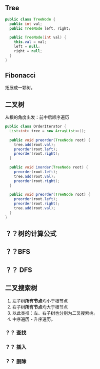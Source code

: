 ## Tree

``` Java
public class TreeNode {
  public int val;
  public TreeNode left, right;
  
  public TreeNode(int val) {
    this.val = val;
    left = null;
    right = null;
  }
}
```



## Fibonacci

拓展成一颗树。



## 二叉树

从根的角度出发：前中后顺序遍历

``` Java
public class OrderIterator {
  List<int> tree = new ArrayList<>();
  
  public void preorder(TreeNode root) {
    tree.add(root.val);
    preorder(root.left);
    preorder(root.right);
  }
  
  public void inorder(TreeNode root) {
    preorder(root.left);
    tree.add(root.val);
    preorder(root.right);
  }
  
  public void preorder(TreeNode root) {
    preorder(root.left);
    preorder(root.right);
    tree.add(root.val);
  }
}
```



## ？？树的计算公式



## ？？BFS



## ？？ DFS



## 二叉搜索树

1. 左子树**所有节点**均小于根节点
2. 右子树**所有节点**均大于根节点
3. 以此类推：左、右子树也分别为二叉搜索树。
4. 中序遍历 - 升序遍历。

### ？？ 查找

### ？？ 插入

### ？？ 删除

